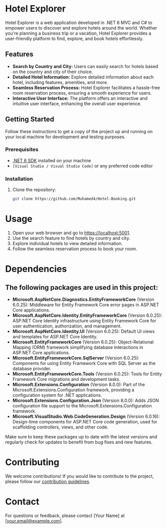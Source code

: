 # Hotel Explorer

Hotel Explorer is a web application developed in .NET 6 MVC and C# to empower users to discover and explore hotels around the world. Whether you're planning a business trip or a vacation, Hotel Explorer provides a user-friendly platform to find, explore, and book hotels effortlessly.

## Features

- **Search by Country and City:** Users can easily search for hotels based on the country and city of their choice.
- **Detailed Hotel Information:** Explore detailed information about each hotel, including features, amenities, and more.
- **Seamless Reservation Process:** Hotel Explorer facilitates a hassle-free room reservation process, ensuring a smooth experience for users.
- **Interactive User Interface:** The platform offers an interactive and intuitive user interface, enhancing the overall user experience.

## Getting Started

Follow these instructions to get a copy of the project up and running on your local machine for development and testing purposes.

### Prerequisites

- [.NET 6 SDK](https://dotnet.microsoft.com/download/dotnet/6.0) installed on your machine
- `[Visual Studio / Visual Studio Code]` or any preferred code editor

### Installation

1. Clone the repository:

   ```bash
   git clone https://github.com/Muhamed4/Hotel-Booking.git
# Usage

1. Open your web browser and go to [https://localhost:5001](https://localhost:5001).
2. Use the search feature to find hotels by country and city.
3. Explore individual hotels to view detailed information.
4. Follow the seamless reservation process to book your room.

# Dependencies

## The following packages are used in this project:

- **Microsoft.AspNetCore.Diagnostics.EntityFrameworkCore** (Version 6.0.25): Middleware for Entity Framework Core error pages in ASP.NET Core applications.
- **Microsoft.AspNetCore.Identity.EntityFrameworkCore** (Version 6.0.25): ASP.NET Core Identity infrastructure using Entity Framework Core for user authentication, authorization, and management.
- **Microsoft.AspNetCore.Identity.UI** (Version 6.0.25): Default UI views and templates for ASP.NET Core Identity.
- **Microsoft.EntityFrameworkCore** (Version 6.0.25): Object-Relational Mapping (ORM) framework simplifying database interactions in ASP.NET Core applications.
- **Microsoft.EntityFrameworkCore.SqlServer** (Version 6.0.25): Components for using Entity Framework Core with SQL Server as the database provider.
- **Microsoft.EntityFrameworkCore.Tools** (Version 6.0.25): Tools for Entity Framework Core migrations and development tasks.
- **Microsoft.Extensions.Configuration** (Version 8.0.0): Part of the Microsoft.Extensions.Configuration framework, providing a configuration system for .NET applications.
- **Microsoft.Extensions.Configuration.Json** (Version 8.0.0): Adds JSON configuration file support to the Microsoft.Extensions.Configuration framework.
- **Microsoft.VisualStudio.Web.CodeGeneration.Design** (Version 6.0.16): Design-time components for ASP.NET Core code generation, used for scaffolding controllers, views, and other code.




Make sure to keep these packages up to date with the latest versions and regularly check for updates to benefit from bug fixes and new features.

# Contributing

We welcome contributions! If you would like to contribute to the project, please follow our [contribution guidelines](CONTRIBUTING.md).

# Contact

For questions or feedback, please contact [Your Name] at [your.email@example.com].